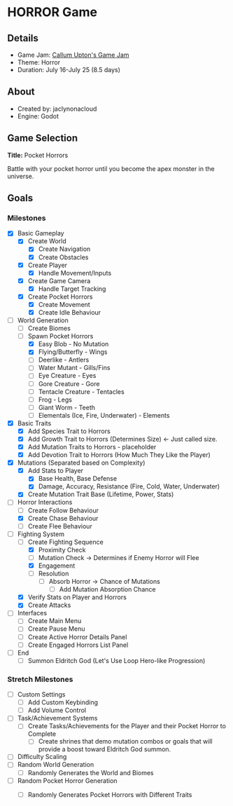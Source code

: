 # HORROR Game
## Details
* Game Jam: [Callum Upton's Game Jam](https://itch.io/jam/callum-uptons-game-jam)
* Theme: Horror
* Duration: July 16-July 25 (8.5 days)

## About
* Created by: jaclynonacloud
* Engine: Godot


## Game Selection
**Title:** Pocket Horrors

Battle with your pocket horror until you become the apex monster in the universe.


## Goals
### Milestones
- [x] Basic Gameplay
    - [x] Create World
        - [x] Create Navigation
        - [x] Create Obstacles
    - [x] Create Player
        - [x] Handle Movement/Inputs
    - [x] Create Game Camera
        - [x] Handle Target Tracking
    - [x] Create Pocket Horrors
        - [x] Create Movement
        - [x] Create Idle Behaviour
- [ ] World Generation
    - [ ] Create Biomes
    - [ ] Spawn Pocket Horrors
        - [x] Easy Blob - No Mutation
        - [x] Flying/Butterfly - Wings
        - [ ] Deerlike - Antlers
        - [ ] Water Mutant - Gills/Fins
        - [ ] Eye Creature - Eyes
        - [ ] Gore Creature - Gore
        - [ ] Tentacle Creature - Tentacles
        - [ ] Frog - Legs
        - [ ] Giant Worm - Teeth
        - [ ] Elementals (Ice, Fire, Underwater) - Elements
- [x] Basic Traits
    - [x] Add Species Trait to Horrors
    - [x] Add Growth Trait to Horrors (Determines Size) <- Just called size.
    - [x] Add Mutation Traits to Horrors - placeholder
    - [x] Add Devotion Trait to Horrors (How Much They Like the Player)
- [x] Mutations (Separated based on Complexity)
    - [x] Add Stats to Player
        - [x] Base Health, Base Defense
        - [x] Damage, Accuracy, Resistance (Fire, Cold, Water, Underwater)
    - [x] Create Mutation Trait Base (Lifetime, Power, Stats)
- [ ] Horror Interactions
    - [ ] Create Follow Behaviour
    - [x] Create Chase Behaviour
    - [ ] Create Flee Behaviour
- [ ] Fighting System
    - [ ] Create Fighting Sequence
        - [x] Proximity Check
        - [ ] Mutation Check -> Determines if Enemy Horror will Flee
        - [x] Engagement
        - [ ] Resolution
            - [ ] Absorb Horror -> Chance of Mutations
                - [ ] Add Mutation Absorption Chance
    - [x] Verify Stats on Player and Horrors
    - [x] Create Attacks
- [ ] Interfaces
    - [ ] Create Main Menu
    - [ ] Create Pause Menu
    - [ ] Create Active Horror Details Panel
    - [ ] Create Engaged Horrors List Panel
- [ ] End
    - [ ] Summon Eldritch God (Let's Use Loop Hero-like Progression)

### Stretch Milestones
- [ ] Custom Settings
    - [ ] Add Custom Keybinding
    - [ ] Add Volume Control
- [ ] Task/Achievement Systems
    - [ ] Create Tasks/Achievements for the Player and their Pocket Horror to Complete
        - [ ] Create shrines that demo mutation combos or goals that will provide a boost toward Eldritch God summon.
- [ ] Difficulty Scaling
- [ ] Random World Generation
    - [ ] Randomly Generates the World and Biomes
- [ ] Random Pocket Horror Generation
    - [ ] Randomly Generates Pocket Horrors with Different Traits

